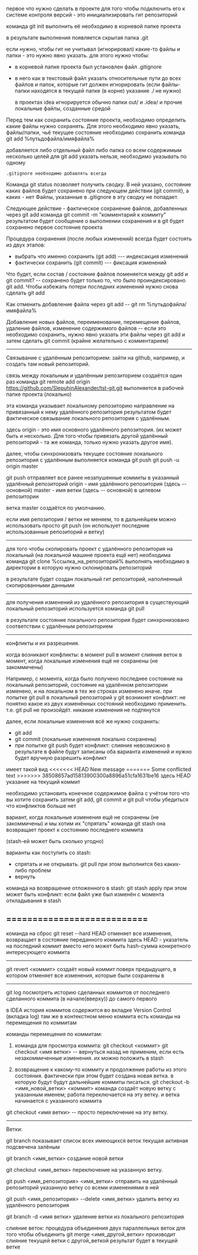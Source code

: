 первое что нужно сделать в проекте для того чтобы подключить его к системе контроля версий - это инициализировать гит репозиторий

команда git init
выполнить её необходимо в корневой папке проекта

в результате выполнения появляется скрытая папка .git


если нужно, чтобы гит не учитывал (игнорировал) какие-то файлы и папки - это нужно явно указать.
для этого нужно чтобы:
- в корневой папке проекта был установлен файл .gitignore
- в него как в текстовый файл указать относительные пути до всех файлов и папок, которые гит должен игнорировать
	(если файлы-папки находятся в текущей папке (в корне) указание ./ не нужно)
	
	в проектах idea игнорируется обычно папки out/ и .idea/ и прочие локальные файлы, созданные средой
	
	
Перед тем как сохранить состояние проекта, необходимо определить какие файлы нужно сохранять.
Для этого необходимо явно указать, файлы/папки, чьё текущее состояние необходимо сохранить
команда git add %путьдофайла/имяфайла%

добавляется либо отдельный файл
либо папка со всем содержимым
несколько целей для git add указать нельзя, необходимо указывать по одному

	.gitignore необходимо добавлять всегда
	
Команда git status позволяет получить сводку. В ней указано, состояние каких файлов будет сохранено при следующем действии (git commit), а каких - нет
Файлы, указанные в .gitignore в эту сводку не попадает.


Следующее действие - фактическое сохранение файлов, добавленных через git add
команда git commit -m "комментарий к коммиту"
результатом будет сообщение о выполнении сохранения
и в git будет сохранено первое состояние проекта

Процедура сохранения (после любых изменений) всегда будет состоять из двух этапов:
 - выбрать что именно сохранить (git add) --- индексакция изменений
 - фактически сохранить (git commit) --- фиксация изменений

Что будет, если состав / состояние файлов поменяется между git add и git commit? -- сохранено будет только то, что было проиндексировано git add. 
Чтобы избежать потери последних изменений нужно снова сделать git add

Как отменить добавление файла через git add -- git rm %путьдофайла/имяфайла%

Добавление новых файлов, переименование, перемещение файлов, удаление файлов, изменение содержимого файлов -- если это необходимо сохранить,
нужно явно указать эти файлы через git add
и затем сделать git commit (крайне желательно с комментарием)



--------------------------------------------------------------------------------------




Связывание с удалённым репозиторием:
зайти на github, например, и создать там новый репозиторий.

связь между локальным и удалённым репозиторием создаётся один раз
команда 
git remote add origin https://github.com/SlepuhinAlexander/tst-git.git
выполняется в рабочей папке проекта (локально)

эта команда указывает локальному репозиторию направление на привязанный к нему удалённого репозитория
результатом будет фактическое связывание локального репозитория с удалённым.

здесь origin - это имя основного удалённого репозитория.
(их может быть и несколько. Для того чтобы привязать другой удалённый репозиторий - та же команда, только нужно указать другое имя).


далее, чтобы синхронизовать текущее состояние локального репозитория с удалённым выполняется команда git push
git push -u origin master

git push отправляет все ранее незапушенные коммиты в указанный удалённый репозиторий
origin - имя удалённого репозитория (здесь -- основной)
master - имя ветки (здесь -- основной) в целевом репозитории

ветка master создаётся по умолчанию.

если имя репозитория / ветки не меняем, то в дальнейшем можно использовать просто git push (он использует последние использованные репозиторий и ветку)












--------------------------------------------------------------------------------------

для того чтобы скопировать проект с удалённого репозитория на локальный (на локальной машине проекта ещё нет) необходима команда
git clone %ссылка_на_репозиторий%
выполнять необходимо в директории в которую нужно склонировать репозиторий

в результате будет создан локальный гит репозиторий, наполненный скопированными данными


-----------------------------------------------------------------------------------

для получения изменений из удалённого репозитория в существующий локальный репозиторий используется команда
git pull

в результате состояние локального репозитория будет синхронизовано соответствии с удалённым репозиторием


--------------------------------------------------------------------------------------------

конфликты и их разрешения.

когда возникают конфликты:
в момент pull
в момент слияния веток
в момент, когда локальные изменения ещё не сохранены (не закоммичены)

Например, с момента, когда было получено последнее состояние на локальный репозиторий, состояние на удалённом репозитории изменено, и на локальном в тех же строках изменено иначе.
при попытке git pull в локальный репозиторий у git возникнет конфликт: не понятно какое из двух изменённых состояний необходимо применить.
т.е. git pull не произойдёт. никакие изменения не подтянутся

далее, если локальные изменения всё же нужно сохранить:
 - git add
 - git commit
(локальные изменения локально сохранены)
 - при попытке git push будет конфликт: слияние невозможно
в результате в файле будут записаны оба варианта изменений и нужно будет вручную разрешить конфликт

имеет такой вид
    <<<<<<< HEAD
    New message
    =======
    Some conflicted text
    >>>>>>> 38508657ad15813900300a8896a51cfa1631be16
здесь HEAD указание на текущий коммит

необходимо установить конечное содержимое файла с учётом того что вы хотите сохранить
затем git add, git commit
и git pull чтобы убедиться что конфликтов больше нет


вариант, когда локальные изменения ещё не сохранены (не закоммичены) и мы хотим их "спрятать"
команда git stash
она возвращает проект к состоянию последнего коммита

(stash-ей может быть сколько угодно)

варианты как поступить со stash:
 - спрятать и не открывать. git pull при этом выполнится без каких-либо проблем
 - вернуть
 
команда на возврашение отложенного в stash:
git stash apply
при этом может быть конфликт: если файл уже был изменён с момента откладывания в stash

===========================
------

команда на сброс
git reset --hard HEAD
отменяет все изменения, возвращает в состояние переданного коммита
здесь HEAD - указатель на последний коммит
вместо него может быть hash-сумма конкретного интересующего коммита


-----

git revert <коммит>
создаёт новый коммит поверх предыдущего, в котором отменяет все изменения, которые были сохранены в <commit>

------

git log
посмотреть историю сделанных коммитов
от последнего сделанного коммита (в начале(вверху)) до самого первого

в IDEA история коммитов содержится во вкладке Version Control (вкладка log)
там же в контекстном меню коммита есть команды на перемещения по коммитам


команды перемещения по коммитам:
1. команда для просмотра коммита:
git checkout <коммит>
git checkout <имя ветки> -- вернуться назад
не применим, если есть незакоммиченные изменения. их можно положить в stash

2. возвращение к какому-то коммиту и продолжение работы из этого состояния.
фактически при этом будет создана новая ветка. в которую будут будут дальнейшие коммиты писаться.
git checkout -b <имя_новой_ветки> <коммит>
команда создаёт новую ветку с указанным именем; работа переключается на эту ветку. и ветка начинается с указанного коммита

git checkout <имя ветки> -- просто переключение на эту ветку.

----------------------------------------------------------

Ветки: 

git branch
показывает список всех имеющихся веток
текущая активная подсвечена залёным

git branch <имя_ветки>
создание новой ветки

git checkout <имя_ветки>
переключение на указанную ветку.

git push <имя_репозитория> <имя_ветки>
отправить на удалённый репозиторий указанную ветку со всеми изменениями в ней

git push <имя_репозитория> --delete <имя_ветки>
удалить ветку из удалённого репозитория

git branch -d <имя ветки>
удаление ветки из локального репозитория

слияние веток:
процедура объединения двух параллельных веток для того чтобы объединить 
git merge <имя_другой_ветки>
производит слияние текущей ветки с другой_веткой
результат будет в текущей ветке